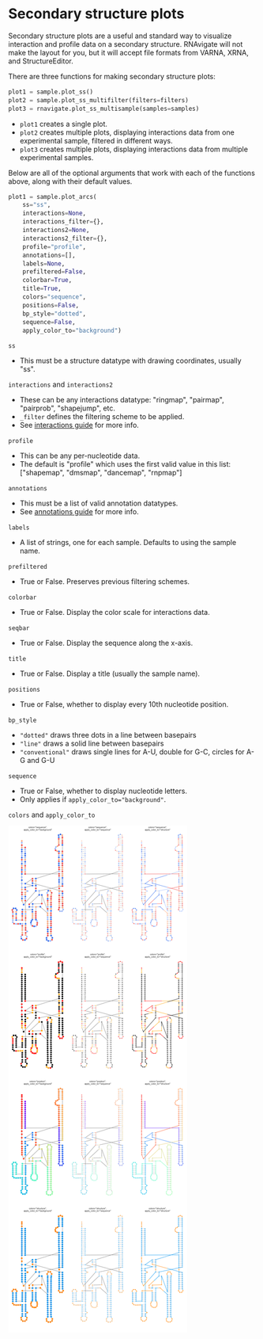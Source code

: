 Secondary structure plots
=========================

Secondary structure plots are a useful and standard way to visualize
interaction and profile data on a secondary structure. RNAvigate will not
make the layout for you, but it will accept file formats from VARNA, XRNA,
and StructureEditor.

There are three functions for making secondary structure plots:

```python
plot1 = sample.plot_ss()
plot2 = sample.plot_ss_multifilter(filters=filters)
plot3 = rnavigate.plot_ss_multisample(samples=samples)
```

* `plot1` creates a single plot.
* `plot2` creates multiple plots, displaying interactions data from one
  experimental sample, filtered in different ways.
* `plot3` creates multiple plots, displaying interactions data from multiple
  experimental samples.

Below are all of the optional arguments that work with each of the functions
above, along with their default values.

```python
plot1 = sample.plot_arcs(
    ss="ss",
    interactions=None,
    interactions_filter={},
    interactions2=None,
    interactions2_filter={},
    profile="profile",
    annotations=[],
    labels=None,
    prefiltered=False,
    colorbar=True,
    title=True,
    colors="sequence",
    positions=False,
    bp_style="dotted",
    sequence=False,
    apply_color_to="background")
```

`ss`

* This must be a structure datatype with drawing coordinates, usually "ss".

`interactions` and `interactions2`

* These can be any interactions datatype: "ringmap", "pairmap", "pairprob",
  "shapejump", etc.
* `_filter` defines the filtering scheme to be applied.
* See [interactions guide](../filters.md) for more info.

`profile`

* This can be any per-nucleotide data.
* The default is "profile" which uses the first valid value in this list:
  ["shapemap", "dmsmap", "dancemap", "rnpmap"]

`annotations`

* This must be a list of valid annotation datatypes.
* See [annotations guide](../annotations.md) for more info.

`labels`

* A list of strings, one for each sample. Defaults to using the sample name.

`prefiltered`

* True or False. Preserves previous filtering schemes.

`colorbar`

* True or False. Display the color scale for interactions data.

`seqbar`

* True or False. Display the sequence along the x-axis.

`title`

* True or False. Display a title (usually the sample name).

`positions`

* True or False, whether to display every 10th nucleotide position.

`bp_style`

* `"dotted"` draws three dots in a line between basepairs
* `"line"` draws a solid line between basepairs
* `"conventional"` draws single lines for A-U, double for G-C, circles for A-G and G-U

`sequence`

* True or False, whether to display nucleotide letters.
* Only applies if `apply_color_to="background"`.

`colors` and `apply_color_to`

![SS colors and apply_color_to](img/ss_colors.png)
